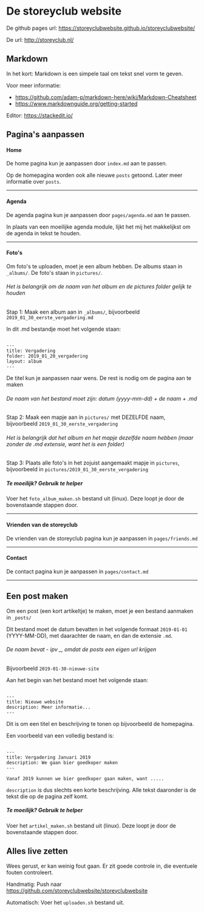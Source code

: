 # De storeyclub website

De github pages url:
https://storeyclubwebsite.github.io/storeyclubwebsite/

De url: http://storeyclub.nl/ 


## Markdown

In het kort: Markdown is een simpele taal om tekst snel vorm te geven. 

Voor meer informatie: 
- https://github.com/adam-p/markdown-here/wiki/Markdown-Cheatsheet
- https://www.markdownguide.org/getting-started

Editor: 
https://stackedit.io/

## Pagina's aanpassen

#### Home 

De home pagina kun je aanpassen door `index.md` aan te passen.

Op de homepagina worden ook alle nieuwe `posts` getoond. Later meer informatie over `posts`.

___
#### Agenda

De agenda pagina kun je aanpassen door `pages/agenda.md` aan te passen.

In plaats van een moeilijke agenda module, lijkt het mij het makkelijkst om de agenda in tekst te houden.

___
#### Foto's

Om foto's te uploaden, moet je een album hebben. 
De albums staan in `_albums/`. 
De foto's staan in `pictures/`.

###### Het is belangrijk om de naam van het album en de pictures folder gelijk te houden

Stap 1:
Maak een album aan in `_albums/`, bijvoorbeeld `2019_01_30_eerste_vergadering.md`

In dit .md bestandje moet het volgende staan:

```

---
title: Vergadering 
folder: 2019_01_20_vergadering
layout: album
---

```

De titel kun je aanpassen naar wens. De rest is nodig om de pagina aan te maken

###### De naam van het bestand moet zijn: datum (yyyy-mm-dd) + de naam + .md 

Stap 2:
Maak een mapje aan in `pictures/` met DEZELFDE naam, bijvoorbeeld `2019_01_30_eerste_vergadering` 

###### Het is belangrijk dat het album en het mapje dezelfde naam hebben (maar zonder de .md extensie, want het is een folder)

Stap 3:
Plaats alle foto's in het zojuist aangemaakt mapje in `pictures`, bijvoorbeeld in `pictures/2019_01_30_eerste_vergadering`


##### Te moeilijk? Gebruik te helper

Voer het `foto_album_maken.sh` bestand uit (linux). Deze loopt je door de bovenstaande stappen door.

___
#### Vrienden van de storeyclub

De vrienden van de storeyclub pagina kun je aanpassen in `pages/friends.md`

___
#### Contact

De contact pagina kun je aanpassen in `pages/contact.md`

___
## Een post maken

Om een post (een kort artikeltje) te maken, moet je een bestand aanmaken in `_posts/`

Dit bestand moet de datum bevatten in het volgende formaat `2019-01-01` (YYYY-MM-DD), 
met daarachter de naam, en dan de extensie `.md`.

###### De naam bevat - ipv _, omdat de posts een eigen url krijgen

Bijvoorbeeld `2019-01-30-nieuwe-site`

Aan het begin van het bestand moet het volgende staan:

```

---
title: Nieuwe website
description: Meer informatie...
---

```
Dit is om een titel en beschrijving te tonen op bijvoorbeeld de homepagina. 

Een voorbeeld van een volledig bestand is:

```

---
title: Vergadering Januari 2019
description: We gaan bier goedkoper maken
---

Vanaf 2019 kunnen we bier goedkoper gaan maken, want .....

```

`description` is dus slechts een korte beschrijving. Alle tekst daaronder is de tekst die op de pagina zelf komt.


##### Te moeilijk? Gebruik te helper

Voer het `artikel_maken.sh` bestand uit (linux). Deze loopt je door de bovenstaande stappen door.

## Alles live zetten

Wees gerust, er kan weinig fout gaan. Er zit goede controle in, die eventuele fouten controleert. 

Handmatig: Push naar https://github.com/storeyclubwebsite/storeyclubwebsite

Automatisch: Voer het `uploaden.sh` bestand uit.
